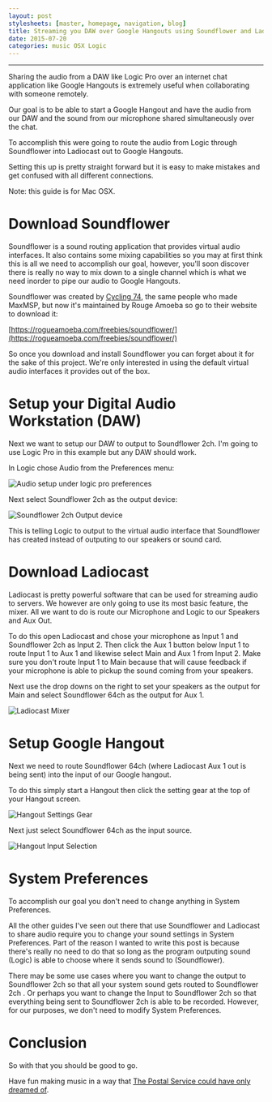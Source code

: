 ```yaml
---
layout: post
stylesheets: [master, homepage, navigation, blog]
title: Streaming you DAW over Google Hangouts using Soundflower and Ladiocast
date: 2015-07-20
categories: music OSX Logic
---
```


---

Sharing the audio from a DAW like Logic Pro over an internet chat application like Google Hangouts
is extremely useful when collaborating with someone remotely.

Our goal is to be able to start a Google Hangout and have the audio from our DAW and the sound from
our microphone shared simultaneously over the chat.

To accomplish this were going to route the audio from Logic through Soundflower into Ladiocast out
to Google Hangouts.

Setting this up is pretty straight forward but it is easy to make mistakes and
get confused with all different connections.


Note: this guide is for Mac OSX.

# Download Soundflower
Soundflower is a sound routing application that provides virtual audio interfaces. It also contains
some mixing capabilities so you may at first think this is all we need to accomplish
our goal, however, you'll soon discover there is really no way to mix down to a single channel
which is what we need inorder to pipe our audio to Google Hangouts.

Soundflower was created by [Cycling 74](https://cycling74.com/), the same people who made MaxMSP,
but now it's maintained by Rouge Amoeba so go to their website to download it:

[https://rogueamoeba.com/freebies/soundflower/](https://rogueamoeba.com/freebies/soundflower/)

So once you download and install Soundflower you can forget about it for the sake of this project.
We're only interested in using the default virtual audio interfaces it provides out of the box. 


# Setup your Digital Audio Workstation (DAW)

Next we want to setup our DAW to output to Soundflower 2ch. I'm going to use Logic Pro in this
example but any DAW should work.

In Logic chose Audio from the Preferences menu:

![Audio setup under logic pro preferences](https://s3.amazonaws.com/JKPortfolio/img/blog/stream-logic-to-gchat/logic_preferences_menu.png)


Next select Soundflower 2ch as the output device:

![Soundflower 2ch Output device](https://s3.amazonaws.com/JKPortfolio/img/blog/stream-logic-to-gchat/logic_devices.png)

This is telling Logic to output to the virtual audio interface that Soundflower has created instead
of outputing to our speakers or sound card.


# Download Ladiocast

Ladiocast is pretty powerful software that can be used for streaming audio to servers. We however
are only going to use its most basic feature, the mixer. All we want to do is route our Microphone
and Logic to our Speakers and Aux Out.

To do this open Ladiocast and chose your microphone as Input 1 and Soundflower 2ch as Input 2. Then
click the Aux 1 button below Input 1 to route Input 1 to Aux 1 and likewise select Main and Aux 1
from Input 2. Make sure you don't route Input 1 to Main because that will cause feedback if your
microphone is able to pickup the sound coming from your speakers.

Next use the drop downs on the right to set your speakers as the output for Main and select
Soundflower 64ch as the output for Aux 1.

![Ladiocast Mixer](https://s3.amazonaws.com/JKPortfolio/img/blog/stream-logic-to-gchat/ladiocast_mixer.png)


# Setup Google Hangout

Next we need to route Soundflower 64ch (where Ladiocast Aux 1 out is being sent) into the input of
our Google hangout.

To do this simply start a Hangout then click the setting gear at the top of your Hangout screen.

![Hangout Settings Gear](https://s3.amazonaws.com/JKPortfolio/img/blog/stream-logic-to-gchat/hangout_settings_gear.png)

Next just select Soundflower 64ch as the input source.

![Hangout Input Selection](https://s3.amazonaws.com/JKPortfolio/img/blog/stream-logic-to-gchat/hangout_input_selection.png)

# System Preferences

To accomplish our goal you don't need to change anything in System Preferences.

All the other guides I've seen out there that use Soundflower and Ladiocast to share audio require
you to change your sound settings in System Preferences. Part of the reason I wanted to write this
post is because there's really no need to do that so long as the program outputing sound (Logic)
is able to choose where it sends sound to (Soundflower).

There may be some use cases where you want to change the output to Soundflower 2ch so that all your
system sound gets routed to Soundflower 2ch . Or perhaps you want to change the Input to Soundflower
2ch so that everything being sent to Soundflower 2ch is able to be recorded. However, for our
purposes, we don't need to modify System Preferences.


# Conclusion

So with that you should be good to go.

Have fun making music in a way that [The Postal Service could  have only dreamed of](https://en.wikipedia.org/wiki/The_Postal_Service#Formation_.282001-2003.29).
